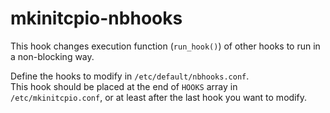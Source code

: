 # mkinitcpio-nbhooks

This hook changes execution function (`run_hook()`) of other hooks to run in a non-blocking way.

Define the hooks to modify in `/etc/default/nbhooks.conf`.  
This hook should be placed at the end of `HOOKS` array in `/etc/mkinitcpio.conf`, or at least after the last hook you want to modify.
